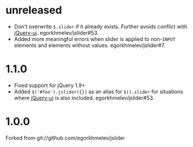 unreleased
==========

* Don't overwrite `$.slider` if it already exists. Further avoids conflict
  with [jQuery-ui](http://jqueryui.com). egorkhmelev/jslider#53.
* Added more meaningful errors when slider is applied to non-`INPUT` elements
  and elements without values. egorkhmelev/jslider#7.

1.1.0
=====

* Fixed support for jQuery 1.9+
* Added `$('#foo').jslider({})` as an alias for `$().slider` for situations
  where [jQuery-ui](http://jqueryui.com) is also included.
  egorkhmelev/jslider#53.

1.0.0
=====

Forked from git://github.com/egorkhmelev/jslider